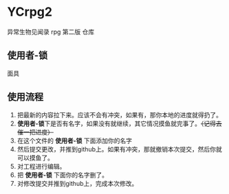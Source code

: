 # YCrpg2
异常生物见闻录 rpg 第二版 仓库

## 使用者-锁
  面具

## 使用流程
    
  1. 把最新的内容拉下来。应该不会有冲突，如果有，那你本地的进度就得扔了。
  1. <b>使用者-锁</b>下是否有名字，如果没有就继续，其它情况摸鱼就完事了。<del>（记得去催一把进度）</del>
  1. 在这个文件的 <b>使用者-锁</b> 下面添加你的名字
  1. 然后提交更改，并推到github上。如果有冲突，那就撤销本次提交，然后你就可以摸鱼了。
  1. 对工程进行编辑。
  1. 把 <b>使用者-锁</b> 下面你的名字删了。
  1. 对修改提交并推到github上，完成本次修改。
